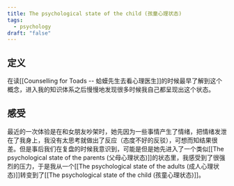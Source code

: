 ```yaml
---
title: The psychological state of the child (孩童心理状态)
tags:
  - psychology
draft: "false"
---
```

## 定义
在读[[Counselling for Toads -- 蛤蟆先生去看心理医生]]的时候最早了解到这个概念，进入我的知识体系之后慢慢地发现很多时候我自己都呈现出这个状态。


## 感受
最近的一次体验是在和女朋友吵架时，她先因为一些事情产生了情绪，把情绪发泄在了我身上，我没有太思考就做出了反应（态度不好的反驳），可想而知结果很差。但是事后我们在复盘的时候我意识到，可能是但是她先进入了一个类似[[The psychological state of the parents (父母心理状态)]]的状态里，我感受到了很强烈的压力，于是我从一个[[The psychological state of the adults (成人心理状态)]]转变到了[[The psychological state of the child (孩童心理状态)]]。

